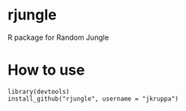 rjungle
=======

R package for Random Jungle

How to use
==========

    library(devtools)
    install_github("rjungle", username = "jkruppa")

